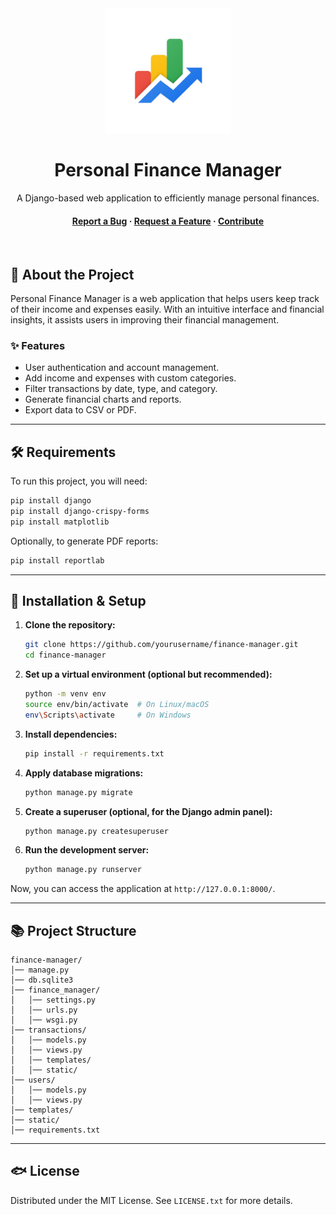 <div align="center">
  <img src="logo.png" alt="logo" width="200" height="auto" />
  <h1>Personal Finance Manager</h1>
  
  <p>
    A Django-based web application to efficiently manage personal finances.
  </p>
  
<h4>
    <a href="https://github.com/Ki-re/Finance-Manager/issues/">Report a Bug</a>
  <span> · </span>
    <a href="https://github.com/Ki-re/Finance-Manager/issues/">Request a Feature</a>
  <span> · </span>
    <a href="https://github.com/Ki-re/Finance-Manager/pulls">Contribute</a>
  </h4>
</div>

<br />

## 🚀 About the Project

Personal Finance Manager is a web application that helps users keep track of their income and expenses easily. With an intuitive interface and financial insights, it assists users in improving their financial management.

### ✨ Features
- User authentication and account management.
- Add income and expenses with custom categories.
- Filter transactions by date, type, and category.
- Generate financial charts and reports.
- Export data to CSV or PDF.

---

## 🛠️ Requirements

To run this project, you will need:

```bash
pip install django
pip install django-crispy-forms
pip install matplotlib
```

Optionally, to generate PDF reports:
```bash
pip install reportlab
```

---

## 🚀 Installation & Setup

1. **Clone the repository:**
   ```bash
   git clone https://github.com/yourusername/finance-manager.git
   cd finance-manager
   ```

2. **Set up a virtual environment (optional but recommended):**
   ```bash
   python -m venv env
   source env/bin/activate  # On Linux/macOS
   env\Scripts\activate     # On Windows
   ```

3. **Install dependencies:**
   ```bash
   pip install -r requirements.txt
   ```

4. **Apply database migrations:**
   ```bash
   python manage.py migrate
   ```

5. **Create a superuser (optional, for the Django admin panel):**
   ```bash
   python manage.py createsuperuser
   ```

6. **Run the development server:**
   ```bash
   python manage.py runserver
   ```

Now, you can access the application at `http://127.0.0.1:8000/`.

---

## 📚 Project Structure

```
finance-manager/
│── manage.py
│── db.sqlite3
│── finance_manager/
│   │── settings.py
│   │── urls.py
│   │── wsgi.py
│── transactions/
│   │── models.py
│   │── views.py
│   │── templates/
│   │── static/
│── users/
│   │── models.py
│   │── views.py
│── templates/
│── static/
│── requirements.txt
```

---

## 🐟 License

Distributed under the MIT License. See `LICENSE.txt` for more details.

